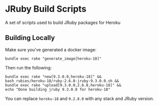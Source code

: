 # JRuby Build Scripts

A set of scripts used to build JRuby packages for Heroku

## Building Locally

Make sure you've generated a docker image:

```
bundle exec rake "generate_image[heroku-18]"
```

Then run the following:

```
bundle exec rake "new[9.3.0.0,heroku-18]" &&
bash rubies/heroku-18/ruby-2.6.8-jruby-9.3.0.0.sh &&
bundle exec rake "upload[9.3.0.0,2.6.8,heroku-18]" &&
echo "Done building jruby 9.3.0.0 for heroku-18"
```

You can replace `heroku-18` and `9.2.8.0` with any stack and JRuby version.

